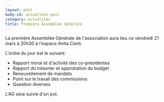 ```yaml
---
layout: post
body-id: actualites-post
category: actualites
title: Première Assemblée Générale
---
```


La première Assemblée Générale de l'association aura lieu ce vendredi 21 mars à 20h30 à l'espace Anita Conti.

L'ordre du jour est le suivant:

- Rapport moral et d'activité des co-présidentes
- Rapport du trésorier et approbation du budget
- Renouvellement de mandats
- Point sur le travail des commissions
- Question diverses

L'AG sera suivie d'un pot.
